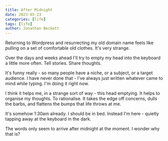 ```yaml
---
title: After Midnight
date: 2023-05-23
categories: [life]
tags: [life]
author: Jonathan Beckett
---
```


Returning to Wordpress and resurrecting my old domain name feels like pulling on a set of comfortable old clothes. It's very strange.

Over the days and weeks ahead I'll try to empty my head into the keyboard a little more often. Tell stories. Share thoughts.

It's funny really - so many people have a niche, or a subject, or a target audience. I have never done that - I've always just written whatever came to mind while typing. I'm doing it right now.

I think it helps me, in a strange sort of way - this head emptying. It helps to organise my thoughts. To rationalise. It takes the edge off concerns, dulls the barbs, and flattens the bumps that life throws at me.

It's somehow 1:30am already. I should be in bed. Instead I'm here - quietly tapping away at the keyboard in the dark.

The words only seem to arrive after midnight at the moment. I wonder why that is?